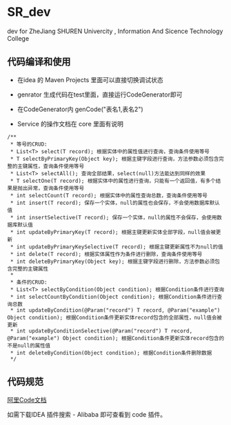 # SR_dev
dev  for  ZheJiang SHUREN Univercity , Information   And   Sicence Technology  College  

## 代码编译和使用

- 在idea 的 Maven Projects 里面可以直接切换调试状态

- genrator 生成代码在test里面，直接运行CodeGenerator即可

- 在CodeGenerator内 genCode("表名1,表名2")

- Service 的操作文档在 core 里面有说明

```
/**
 * 等号的CRUD:
 * List<T> select(T record); 根据实体中的属性值进行查询，查询条件使用等号
 * T selectByPrimaryKey(Object key); 根据主键字段进行查询，方法参数必须包含完整的主键属性，查询条件使用等号
 * List<T> selectAll(); 查询全部结果，select(null)方法能达到同样的效果
 * T selectOne(T record); 根据实体中的属性进行查询，只能有一个返回值，有多个结果是抛出异常，查询条件使用等号
 * int selectCount(T record); 根据实体中的属性查询总数，查询条件使用等号
 * int insert(T record); 保存一个实体，null的属性也会保存，不会使用数据库默认值
 * int insertSelective(T record); 保存一个实体，null的属性不会保存，会使用数据库默认值
 * int updateByPrimaryKey(T record); 根据主键更新实体全部字段，null值会被更新
 * int updateByPrimaryKeySelective(T record); 根据主键更新属性不为null的值
 * int delete(T record); 根据实体属性作为条件进行删除，查询条件使用等号
 * int deleteByPrimaryKey(Object key); 根据主键字段进行删除，方法参数必须包含完整的主键属性
 *
 * 条件的CRUD:
 * List<T> selectByCondition(Object condition); 根据Condition条件进行查询
 * int selectCountByCondition(Object condition); 根据Condition条件进行查询总数
 * int updateByCondition(@Param("record") T record, @Param("example") Object condition); 根据Condition条件更新实体record包含的全部属性，null值会被更新
 * int updateByConditionSelective(@Param("record") T record, @Param("example") Object condition); 根据Condition条件更新实体record包含的不是null的属性值
 * int deleteByCondition(Object condition); 根据Condition条件删除数据
 */
 ```

## 代码规范

[阿里Code文档](https://github.com/alibaba/p3c/blob/master/%E9%98%BF%E9%87%8C%E5%B7%B4%E5%B7%B4Java%E5%BC%80%E5%8F%91%E6%89%8B%E5%86%8C%EF%BC%88%E7%BA%AA%E5%BF%B5%E7%89%88%EF%BC%89.pdf)

如需下载IDEA 插件搜索 - Alibaba 即可查看到 code 插件。
